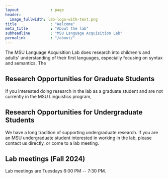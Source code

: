 ```yaml
---
layout              : page
header:
  image_fullwidth: lab-logo-with-text.png
title               : "Welcome"
meta_title          : "About the lab"
subheadline         : "MSU Language Acquisition Lab"
permalink           : "/about/"
---
```



The MSU Language Acquisition Lab does research into children's and adults' understanding of their first languages, especially focusing on syntax and semantics.  The 

## Research Opportunities for Graduate Students

If you interested doing research in the lab as a graduate student and are not currently in the MSU Linguistics program, 

## Research Opportunities for Undergraduate Students

We have a long tradition of supporting undergraduate research. If you are an MSU undergraduate student interested in working in the lab, please contact us directly, or come to a lab meeting.

## Lab meetings (Fall 2024)

Lab meetings are Tuesdays 6:00 PM -- 7:30 PM.
